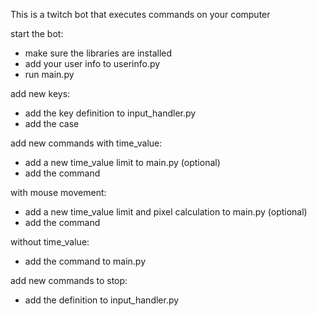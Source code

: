 This is a twitch bot that executes commands on your computer
  
start the bot:
- make sure the libraries are installed
- add your user info to userinfo.py
- run main.py
  
add new keys:
- add the key definition to input_handler.py
- add the case
  
add new commands with time_value:
- add a new time_value limit to main.py (optional)
- add the command
  
with mouse movement:
- add a new time_value limit and pixel calculation to main.py (optional)
- add the command
  
without time_value:
- add the command to main.py
  
add new commands to stop:
- add the definition to input_handler.py
